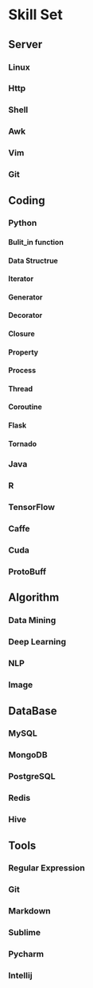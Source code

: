 # Skill Set

## Server
### Linux
### Http
### Shell
### Awk
### Vim
### Git

## Coding
### Python
#### Bulit_in function
#### Data Structrue
#### Iterator
#### Generator
#### Decorator
#### Closure
#### Property
#### Process
#### Thread
#### Coroutine
#### Flask
#### Tornado

### Java
### R
### TensorFlow
### Caffe
### Cuda
### ProtoBuff

## Algorithm
### Data Mining
### Deep Learning
### NLP
### Image

## DataBase
### MySQL
### MongoDB
### PostgreSQL
### Redis
### Hive

## Tools
### Regular Expression
### Git
### Markdown
### Sublime
### Pycharm
### Intellij
